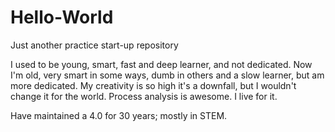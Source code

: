# Hello-World
Just another practice start-up repository

I used to be young, smart, fast and deep learner, and not dedicated.
Now I'm old, very smart in some ways, dumb in others and a slow learner, but am more dedicated.
My creativity is so high it's a downfall, but I wouldn't change it for the world.
Process analysis is awesome.  I live for it.

Have maintained a 4.0 for 30 years; mostly in STEM.
